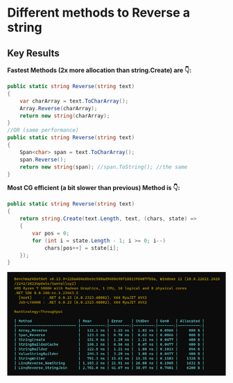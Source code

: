# Different methods to Reverse a string

## Key Results

**Fastest Methods (2x more allocation than string.Create) are 👇:**

```cs
public static string Reverse(string text)
{
    var charArray = text.ToCharArray();
    Array.Reverse(charArray);
    return new string(charArray);
}
//OR (same performance)
public static string Reverse(string text)
{
    Span<char> span = text.ToCharArray();
    span.Reverse();
    return new string(span); //span.ToString(); //the same
}
```

**Most CG efficient (a bit slower than previous) Method is 👇:**

```cs
public static string Reverse(string text)
{
    return string.Create(text.Length, text, (chars, state) =>
    {
        var pos = 0;
        for (int i = state.Length - 1; i >= 0; i--)
            chars[pos++] = state[i];
    });
}
```

![Benchmark](Benchmark.png)
